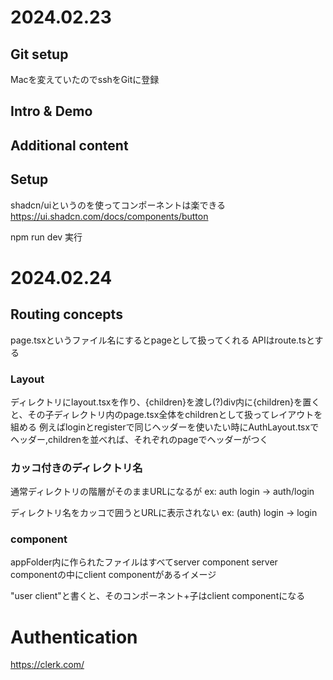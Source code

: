 # 2024.02.23
## Git setup
Macを変えていたのでsshをGitに登録

## Intro & Demo
## Additional content
## Setup
shadcn/uiというのを使ってコンポーネントは楽できる
https://ui.shadcn.com/docs/components/button

npm run dev
実行

# 2024.02.24
## Routing concepts
page.tsxというファイル名にするとpageとして扱ってくれる
APIはroute.tsとする

### Layout
ディレクトリにlayout.tsxを作り、{children}を渡し(?)div内に{children}を置くと、その子ディレクトリ内のpage.tsx全体をchildrenとして扱ってレイアウトを組める
例えばloginとregisterで同じヘッダーを使いたい時にAuthLayout.tsxでヘッダー,childrenを並べれば、それぞれのpageでヘッダーがつく

### カッコ付きのディレクトリ名
通常ディレクトリの階層がそのままURLになるが
ex:
auth
 login
-> auth/login

ディレクトリ名をカッコで囲うとURLに表示されない
ex:
(auth)
 login
-> login

### component
appFolder内に作られたファイルはすべてserver component
server componentの中にclient componentがあるイメージ

"user client"と書くと、そのコンポーネント+子はclient componentになる

# Authentication
https://clerk.com/

